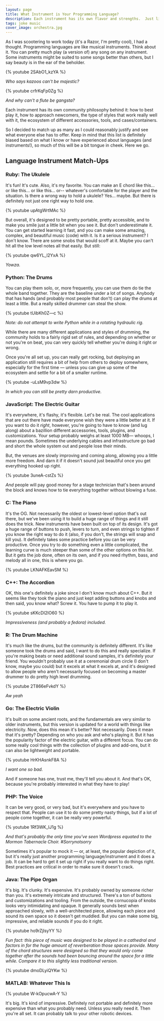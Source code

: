 ```yaml
---
layout: page
title: What Instrument is Your Programming Language?
description: Each instrument has its own flavor and strengths.  Just like programming languages!
tags: joke music
cover_image: orchestra.jpg
---
```




As I was scootering to work today (it's a Razor, I'm pretty cool), I had a thought.  Programming languages are like musical instruments.  Think about it.  You can pretty much play (a version of) any song on any instrument.  Some instruments might be suited to some songs better than others, but I say beauty is in the ear of the beholder.

{% youtube 2SAbO1_kzYA %}

*Who says kazoos can't be majestic?*

{% youtube crfrKqFp0Zg %}

*And why can't a flute be gangsta?*

Each instrument has its own community philosophy behind it: how to best play it, how to approach newcomers, the type of styles that work really well with it, the ecosystem of different accessories, tools, and cases/containers.

So I decided to match up as many as I could reasonably justify and see what everyone else has to offer.  Keep in mind that this list is definitely biased based on what I know or have experienced about languages (and instruments!), so much of this will be a bit tongue in cheek.  Here we go.

## Language Instrument Match-Ups

### Ruby: The Ukulele

It's fun!  It's cute.  Also, it's my favorite.  You can make an E chord like this... or like this... or like this... or-- whatever's comfortable for the player and the situation.  Is there a wrong way to hold a ukulele?  Yes... maybe.  But there is definitely not just one right way to hold one.

{% youtube upAtgWrtMAc %}

But overall, it's designed to be pretty portable, pretty accessible, and to make you smile just a little bit when you see it.  But don't underestimate it.  You can get started learning it fast, and you can make some amazing, complex, and beautiful music (code) with it.  Is it a serious instrument?  I don't know.  There are some snobs that would scoff at it.  Maybe you can't hit all the low level notes all that easily.  But still:

{% youtube qw6YL_l2YxA %}

*Yowza.*

### Python: The Drums

You can play them solo, or, more frequently, you can use them do tie the whole band together.  They are the  baseline under a lot of songs.  Anybody that has hands (and probably most people that don't) can play the drums at least a little.  But a really skilled drummer can steal the show.

{% youtube tUibKh0Z—c %}

*Note: do not attempt to write Python while in a rotating hydraulic rig.*

While there are many different applications and styles of drumming, the community holds to a fairly rigid set of rules, and depending on whether or not you're on beat, you can very quickly tell whether you're doing it right or wrong.

Once you're all set up, you can really get rocking, but deploying an application still requires a bit of help from others to deploy somewhere, especially for the first time — unless you can give up some of the ecosystem and settle for a bit of a smaller runtime.

{% youtube -uLsM9vp3dw %}

*In which you can still be pretty darn productive.*

### JavaScript: The Electric Guitar

It's everywhere, it's flashy, it's flexible.  Let's be real.  The cool applications that are out there have made everyone wish they were a little better at it.  If you want to do it *right*, however, you're going to have to know (and lug along) about a bazillion different accessories, tools, plugins, and customizations.  Your setup probably weighs at least 1000 MB— whoops, I mean pounds.  Sometimes the underlying cables and infrastructure go bad and short the whole system out and people lose their minds.  

But, the venues are slowly improving and coming along, allowing you a little more freedom.  And darn it if it doesn't sound just beautiful once you get everything hooked up right.

{% youtube 3uneA-cstZs %}

*And* people will pay good money for a stage technician that's been around the block and knows how to tie everything together without blowing a fuse.

### C: The Piano

It's the OG.  Not necessarily the oldest or lowest-level option that's out there, but we've been using it to build a huge range of things and it still does the trick.  New instruments have been built on top of its design.  It's got a huge range of buttons to push, levers to turn, and even strings to tighten if you know the right way to do it (also, if you don't, the strings will snap and kill you).  It definitely takes some practice before you can be very productive.  Once you try to do something even a little complicated, the learning curve is much steeper than some of the other options on this list.  But it gets the job done, often on its own, and if you need rhythm, bass, and melody all in one, this is where you go.

{% youtube LKNAFKEavSM %}

### C++: The Accordion

OK, this one's definitely a joke since I don't know much about C++.  But it seems like they took the piano and just kept adding buttons and knobs and then said, you know what?  Screw it.  You have to pump it to play it.

{% youtube sKKcDI2IO60 %}

*Impressiveness (and probably a fedora) included.*

### R: The Drum Machine

It's much like the drums, but the community is definitely different.  It's like someone took the drums and said, I want to do this and really specialize.  If you're making beats or need additional sound samples, it's definitely your friend.  You wouldn't probably use it at a ceremonial drum circle (I don't know, maybe you could) but it excels at what it excels at, and it's designed to allow people who aren't necessarily focused on becoming a master drummer to do pretty high level drumming.

{% youtube 2T866eFvkdY %}

*Aw yeah*

### Go: The Electric Violin

It's built on some ancient roots, and the fundamentals are very similar to older instruments, but this version is updated for a world with things like electricity.  Now, does this mean it's better?  Not necessarily.  Does it mean that it's pretty?  Depending on who you ask and who's playing it.  But it has the popularity factor of the electric guitar, with a different focus.  You can do some really cool things with the collection of plugins and add-ons, but it can also be lightweight and portable.

{% youtube HrKHAsnkF8A %}

*I want one so bad.*

And if someone has one, trust me, they'll tell you about it.  And that's OK, because you're probably interested in what they have to play!

### PHP: The Voice

It can be very good, or very bad, but it's everywhere and you have to respect that.  People can use it to do some pretty nasty things, but if a lot of people come together, it can be really very powerful.  

{% youtube 1Rf3WK_IJ1g %}

*And that's probably the only time you've seen Wordpress equated to the Mormon Tabernacle Choir. #Sorrynotsorry*

Sometimes it's popular to mock it — or, at least, the popular depiction of it, but it's really just another programming language/instrument and it does a job.  It can be hard to get it set up right if you really want to do things right.  Best practices are critical in order to make sure it doesn't crack.

### Java: The Pipe Organ

It's big.  It's clunky.  It's expensive.  It's probably owned by someone richer than you.  It's extremely intricate and structured.  There's a ton of buttons and customizations and tooling.  From the outside, the cornucopia of knobs looks very intimidating and opaque.  It generally sounds best when approached slowly, with a well-architected piece, allowing each piece and sound its own space so it doesn't get muddled.  But you can make some big, impressive, and reliable sounds if you do it right.

{% youtube ho9rZjlsyYY %}

*Fun fact: this piece of music was designed to be played in a cathedral and factors in for the huge amount of reverberation those spaces provide.  Many of the chord structures were designed so that they would only come together after the sounds had been bouncing around the space for a little while.  Compare it to this slightly less traditional version.*

{% youtube dmoDLyiQYKw %}

### MATLAB: Whatever This Is

{% youtube W-kOpucwA-Y %}

It's big.  It's kind of impressive.  Definitely not portable and definitely more expensive than what you probably need.  Unless you really need it.  Then you're all set.  It can probably talk to your other robotic devices.

### 